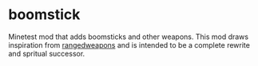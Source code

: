 # boomstick
Minetest mod that adds boomsticks and other weapons. This mod draws inspiration from [rangedweapons](https://github.com/daviddoesminetest/rangedweapons) and is intended to be a complete rewrite and spritual successor.
